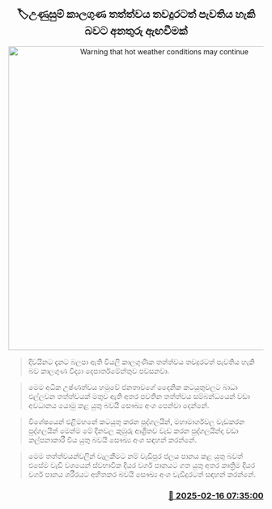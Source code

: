 <p align='center'><b><h2 align='center' title='Warning that hot weather conditions may continue'>🏷උණුසුම් කාලගුණ තත්ත්වය තවදුරටත් පැවතිය හැකි බවට අනතුරු ඇඟවීමක්</h2></b></p>
<p align='center'><img src='https://helakuru.sgp1.cdn.digitaloceanspaces.com/esana/images/lib/hot-weather-road.jpg' width='600' alt='Warning that hot weather conditions may continue'></p>

> දිවයිනට දැනට බලපා ඇති වියලි කාලගුණික තත්ත්වය තවදුරටත් පැවතිය හැකි බව කාලගුණ විද්‍යා දෙපාර්තමේන්තුව පවසනවා.

> මෙම අධික උෂ්ණත්වය හමුවේ ජනතාවගේ දෛනික කටයුතුවලට බාධා එල්ලවන තත්ත්වයක් මතුව ඇති අතර පවතින තත්ත්වය සම්බන්ධයෙන් වඩා අවධානය යොමු කළ යුතු බවයි සෞඛ්‍ය අංශ පෙන්වා දෙන්නේ.

> විශේෂයෙන් එළිමහනේ කටයුතු කරන පුද්ගලයින්, මහාමාර්ගවල වැඩකරන පුද්ගලයින් මෙන්ම මේ දිනවල කුඹුරු ආශ්‍රිතව වැඩ කරන පුද්ගලයින්ද වඩා කල්පනාකාරී විය යුතු බවයි සෞඛ්‍ය අංශ සඳහන් කරන්නේ.

> මෙම තත්ත්වයන්වලින් වැලකීමට නම් වැඩිපුර ජලය පානය කළ යුතු බවත් එසේම වැඩි වශයෙන් ස්වභාවික දියර වර්ග පානයට ගත යුතු අතර කෘත්‍රිම දියර වර්ග පානය ශරීරයට අහිතකර බවයි සෞඛ්‍ය අංශ වැඩිදුරටත් සඳහන් කරන්නේ.



<h3 align='right'><a href='https://www.helakuru.lk/esana/p/107488/'>📅 2025-02-16 07:35:00</a></h3>
